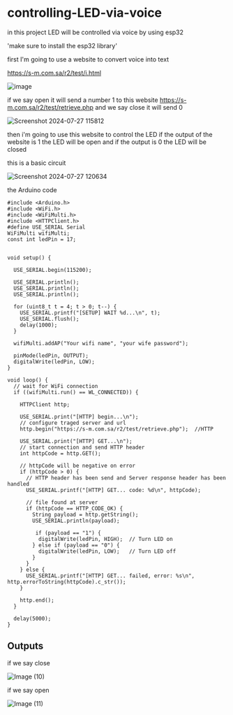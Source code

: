 # controlling-LED-via-voice

in this project LED will be controlled via voice by using esp32

'make sure to install the esp32 library'

first I'm going to use a website to convert voice into text 

https://s-m.com.sa/r2/test/i.html

![image](https://github.com/user-attachments/assets/47dc77f9-3a2c-45c2-88ec-77f6d1aa6d0f)


if we say open it will send a number 1 to this website https://s-m.com.sa/r2/test/retrieve.php and we say close it will send 0 

![Screenshot 2024-07-27 115812](https://github.com/user-attachments/assets/2c40f150-93e2-47bb-8270-d23d38e2e4a3)


then i'm going to use this website to control the LED if the output of the website is 1 the LED will be open and if the output is 0 the LED will be closed 





this is a basic circuit 

![Screenshot 2024-07-27 120634](https://github.com/user-attachments/assets/b7218ed0-01ca-406b-ad07-703f254d7db5)







the Arduino code 

```
#include <Arduino.h>
#include <WiFi.h>
#include <WiFiMulti.h>
#include <HTTPClient.h>
#define USE_SERIAL Serial
WiFiMulti wifiMulti;
const int ledPin = 17;


void setup() {

  USE_SERIAL.begin(115200);

  USE_SERIAL.println();
  USE_SERIAL.println();
  USE_SERIAL.println();

  for (uint8_t t = 4; t > 0; t--) {
    USE_SERIAL.printf("[SETUP] WAIT %d...\n", t);
    USE_SERIAL.flush();
    delay(1000);
  }

  wifiMulti.addAP("Your wifi name", "your wife password");

  pinMode(ledPin, OUTPUT);
  digitalWrite(ledPin, LOW);
}

void loop() {
  // wait for WiFi connection
  if ((wifiMulti.run() == WL_CONNECTED)) {

    HTTPClient http;

    USE_SERIAL.print("[HTTP] begin...\n");
    // configure traged server and url
    http.begin("https://s-m.com.sa/r2/test/retrieve.php");  //HTTP

    USE_SERIAL.print("[HTTP] GET...\n");
    // start connection and send HTTP header
    int httpCode = http.GET();

    // httpCode will be negative on error
    if (httpCode > 0) {
      // HTTP header has been send and Server response header has been handled
      USE_SERIAL.printf("[HTTP] GET... code: %d\n", httpCode);

      // file found at server
      if (httpCode == HTTP_CODE_OK) {
        String payload = http.getString();
        USE_SERIAL.println(payload);

         if (payload == "1") {
          digitalWrite(ledPin, HIGH);  // Turn LED on
        } else if (payload == "0") {
          digitalWrite(ledPin, LOW);   // Turn LED off
        }
      }
    } else {
      USE_SERIAL.printf("[HTTP] GET... failed, error: %s\n", http.errorToString(httpCode).c_str());
    }

    http.end();
  }

  delay(5000);
}
```






## Outputs 


if we say close 


![Image (10)](https://github.com/user-attachments/assets/6cf44f9e-1637-4834-b965-72c37d5ae519)



if we say open 


![Image (11)](https://github.com/user-attachments/assets/e6eb9587-eae5-4152-9dba-de9b9a1ce33e)
